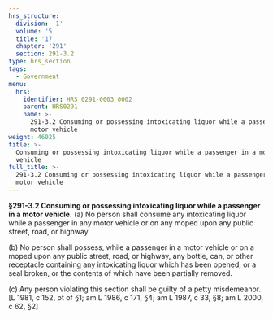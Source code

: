 ```yaml
---
hrs_structure:
  division: '1'
  volume: '5'
  title: '17'
  chapter: '291'
  section: 291-3.2
type: hrs_section
tags:
  - Government
menu:
  hrs:
    identifier: HRS_0291-0003_0002
    parent: HRS0291
    name: >-
      291-3.2 Consuming or possessing intoxicating liquor while a passenger in a
      motor vehicle
weight: 46025
title: >-
  Consuming or possessing intoxicating liquor while a passenger in a motor
  vehicle
full_title: >-
  291-3.2 Consuming or possessing intoxicating liquor while a passenger in a
  motor vehicle
---
```

**§291-3.2 Consuming or possessing intoxicating liquor while a passenger in a motor vehicle.** (a) No person shall consume any intoxicating liquor while a passenger in any motor vehicle or on any moped upon any public street, road, or highway.

(b) No person shall possess, while a passenger in a motor vehicle or on a moped upon any public street, road, or highway, any bottle, can, or other receptacle containing any intoxicating liquor which has been opened, or a seal broken, or the contents of which have been partially removed.

(c) Any person violating this section shall be guilty of a petty misdemeanor. [L 1981, c 152, pt of §1; am L 1986, c 171, §4; am L 1987, c 33, §8; am L 2000, c 62, §2]